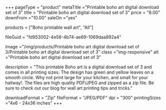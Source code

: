+++
pageType = "product"
metaTitle ="Printable boho art digital download set of 3"
title = "Printable boho art digital download set of 3"
price = "8.00"
downFrom ="10.00"
saleOn ="yes"

products = ["Boho printable wall art", "All"]

fileGuid = "fd953002-4e58-4b74-ae69-1069daa892a4"

image ="/img/products/Printable boho art digital download set of 3/Printable boho art digital download set of 3"
class ="img-responsive"
alt ="Printable boho art digital download set of 3"


description = "This printable Boho art is a digital download set of 3 and comes in all printing sizes. The design has green and yellow leaves on a smooth circle. Why not print large for your kitchen, and small for your hallway!.  The files are high quality PDF/JPEG and zipped as a zip file. Be sure to check out our blog for wall art printing tips and tricks."

downloadFormat = "Zip"
fileFormat = "JPEG/PDF"
dpi = "300"
printingSizes ="4x6 - 24x36 inches"
+++
